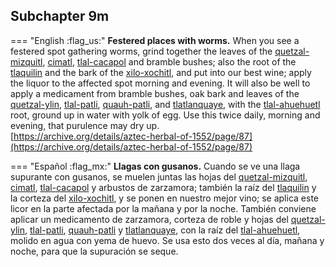 ## Subchapter 9m  

=== "English :flag_us:"
    **Festered places with worms.** When you see a festered spot gathering worms, grind together the leaves of the [quetzal-mizquitl](Quetzal-misquitl.md), [cimatl](Cimatl.md), [tlal-cacapol](Tlal-cacapol.md) and bramble bushes; also the root of the [tlaquilin](Tlaquilin.md) and the bark of the [xilo-xochitl](Xilo-xochitl.md), and put into our best wine; apply the liquor to the affected spot morning and evening. It will also be well to apply a medicament from bramble bushes, oak bark and leaves of the [quetzal-ylin](Quetzal-ylin.md), [tlal-patli](Tlal-patli.md), [quauh-patli](Quauh-patli.md), and [tlatlanquaye](Tlatlanquaye.md), with the [tlal-ahuehuetl](Tlal-ahuehuetl.md) root, ground up in water with yolk of egg. Use this twice daily, morning and evening, that purulence may dry up.  
    [https://archive.org/details/aztec-herbal-of-1552/page/87](https://archive.org/details/aztec-herbal-of-1552/page/87)  


=== "Español :flag_mx:"
    **Llagas con gusanos.** Cuando se ve una llaga supurante con gusanos, se muelen juntas las hojas del [quetzal-mizquitl](Quetzal-misquitl.md), [cimatl](Cimatl.md), [tlal-cacapol](Tlal-cacapol.md) y arbustos de zarzamora; también la raíz del [tlaquilin](Tlaquilin.md) y la corteza del [xilo-xochitl](Xilo-xochitl.md), y se ponen en nuestro mejor vino; se aplica este licor en la parte afectada por la mañana y por la noche. También conviene aplicar un medicamento de zarzamora, corteza de roble y hojas del [quetzal-ylin](Quetzal-ylin.md), [tlal-patli](Tlal-patli.md), [quauh-patli](Quauh-patli.md) y [tlatlanquaye](Tlatlanquaye.md), con la raíz del [tlal-ahuehuetl](Tlal-ahuehuetl.md), molido en agua con yema de huevo. Se usa esto dos veces al día, mañana y noche, para que la supuración se seque.  

